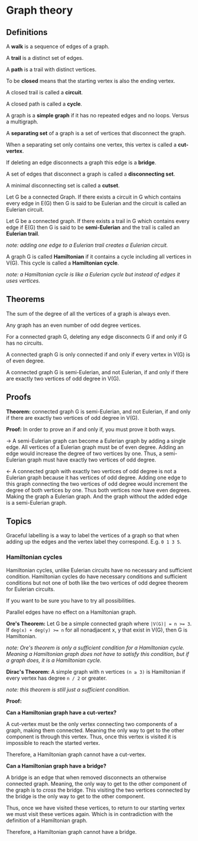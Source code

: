# Graph theory

## Definitions

A **walk** is a sequence of edges of a graph.

A **trail** is a distinct set of edges.

A **path** is a trail with distinct vertices.

To be **closed** means that the starting vertex is also the ending vertex.

A closed trail is called a **circuit**.

A closed path is called a **cycle**.

A graph is a **simple graph** if it has no repeated edges and no loops. Versus a multigraph.

A **separating set** of a graph is a set of vertices that disconnect the graph.

When a separating set only contains one vertex, this vertex is called a **cut-vertex**.

If deleting an edge disconnects a graph this edge is a **bridge**.

A set of edges that disconnect a graph is called a **disconnecting set**.

A minimal disconnecting set is called a **cutset**.

Let G be a connected Graph. If there exists a circuit in G which contains every edge in E(G) then G is said to be Eulerian and the circuit is called an Eulerian circuit.

Let G be a connected graph. If there exists a trail in G which contains every edge if E(G) then G is said to be **semi-Eulerian** and the trail is called an **Eulerian trail**.

_note: adding one edge to a Eulerian trail creates a Eulerian circuit._

A graph G is called **Hamiltonian** if it contains a cycle including all vertices in V(G). This cycle is called a **Hamiltonian cycle**.

_note: a Hamiltonian cycle is like a Eulerian cycle but instead of edges it uses vertices._

## Theorems

The sum of the degree of all the vertices of a graph is always even.

Any graph has an even number of odd degree vertices.

For a connected graph G, deleting any edge disconnects G if and only if G has no circuits.

A connected graph G is only connected if and only if every vertex in V(G) is of even degree.

A connected graph G is semi-Eulerian, and not Eulerian, if and only if there are exactly two vertices of odd degree in V(G).

## Proofs

**Theorem:** connected graph G is semi-Eulerian, and not Eulerian, if and only if there are exactly two vertices of odd degree in V(G).

**Proof:** In order to prove an if and only if, you must prove it both ways.

->
A semi-Eulerian graph can become a Eulerian graph by adding a single edge. All vertices of a Eulerian graph must be of even degree. Adding an edge would increase the degree of two vertices by one. Thus, a semi-Eulerian graph must have exactly two vertices of odd degree.

<-
A connected graph with exactly two vertices of odd degree is not a Eulerian graph because it has vertices of odd degree. Adding one edge to this graph connecting the two vertices of odd degree would increment the degree of both vertices by one. Thus both vertices now have even degrees. Making the graph a Eulerian graph. And the graph without the added edge is a semi-Eulerian graph.

## Topics

Graceful labelling is a way to label the vertices of a graph so that when adding up the edges and the vertex label they correspond. E.g. `0 1 3 5`.

### Hamiltonian cycles

Hamiltonian cycles, unlike Eulerian circuits have no necessary and sufficient condition. Hamiltonian cycles do have necessary conditions and sufficient conditions but not one of both like the two vertices of odd degree theorem for Eulerian circuits.

If you want to be sure you have to try all possibilities.

Parallel edges have no effect on a Hamiltonian graph.

**Ore's Theorem:** Let G be a simple connected graph where `|V(G)| = n >= 3`. If `deg(x) + deg(y) >= n` for all nonadjacent x, y that exist in V(G), then G is Hamiltonian.

_note: Ore's theorem is only a sufficient condition for a Hamiltonian cycle. Meaning a Hamiltonian graph does not have to satisfy this condition, but if a graph does, it is a Hamiltonian cycle._

**Dirac's Theorem:** A simple graph with n vertices `(n ≥ 3)` is Hamiltonian if every vertex has degree `n / 2` or greater.

_note: this theorem is still just a sufficient condition._

**Proof:**



**Can a Hamiltonian graph have a cut-vertex?**

A cut-vertex must be the only vertex connecting two components of a graph, making them connected. Meaning the only way to get to the other component is through this vertex. Thus, once this vertex is visited it is impossible to reach the started vertex.

Therefore, a Hamiltonian graph cannot have a cut-vertex.

**Can a Hamiltonian graph have a bridge?**

A bridge is an edge that when removed disconnects an otherwise connected graph. Meaning, the only way to get to the other component of the graph is to _cross_ the bridge. This visiting the two vertices connected by the bridge is the only way to get to the other component.

Thus, once we have visited these vertices, to return to our starting vertex we must visit these vertices again. Which is in contradiction with the definition of a Hamiltonian graph.

Therefore, a Hamiltonian graph cannot have a bridge.
